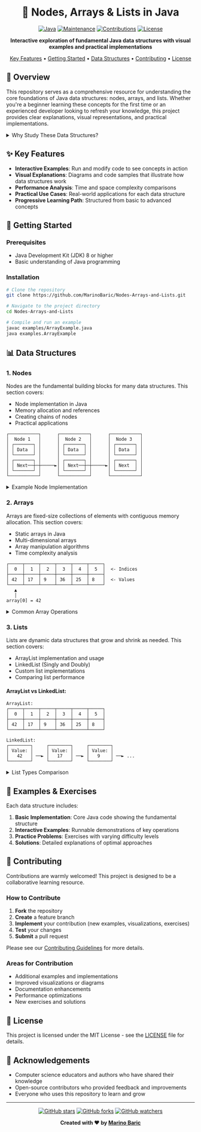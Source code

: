 <div align="center">
  
# 🔄 Nodes, Arrays & Lists in Java

[![Java](https://img.shields.io/badge/Java-ED8B00?style=for-the-badge&logo=java&logoColor=white)](https://www.java.com/)
[![Maintenance](https://img.shields.io/badge/Maintained%3F-yes-green.svg?style=for-the-badge)](https://github.com/MarinoBaric/Nodes-Arrays-and-Lists/graphs/commit-activity)
[![Contributions](https://img.shields.io/badge/contributions-welcome-brightgreen.svg?style=for-the-badge)](https://github.com/MarinoBaric/Nodes-Arrays-and-Lists/issues)
[![License](https://img.shields.io/badge/License-MIT-blue.svg?style=for-the-badge)](LICENSE)

**Interactive exploration of fundamental Java data structures with visual examples and practical implementations**

[Key Features](#key-features) • [Getting Started](#getting-started) • [Data Structures](#data-structures) • [Contributing](#contributing) • [License](#license)

</div>

## 🚀 Overview

This repository serves as a comprehensive resource for understanding the core foundations of Java data structures: nodes, arrays, and lists. Whether you're a beginner learning these concepts for the first time or an experienced developer looking to refresh your knowledge, this project provides clear explanations, visual representations, and practical implementations.

<details>
<summary>Why Study These Data Structures?</summary>

- **Foundation for Advanced Concepts**: Understanding nodes, arrays, and lists is essential for mastering more complex data structures and algorithms
- **Optimization Skills**: Learn how to select the right data structure for different scenarios
- **Interview Preparation**: These topics are frequently asked in technical interviews
- **Better Code Design**: Create more efficient and maintainable Java applications

</details>

## ✨ Key Features

- **Interactive Examples**: Run and modify code to see concepts in action
- **Visual Explanations**: Diagrams and code samples that illustrate how data structures work
- **Performance Analysis**: Time and space complexity comparisons
- **Practical Use Cases**: Real-world applications for each data structure
- **Progressive Learning Path**: Structured from basic to advanced concepts

## 🏁 Getting Started

### Prerequisites

- Java Development Kit (JDK) 8 or higher
- Basic understanding of Java programming

### Installation

```bash
# Clone the repository
git clone https://github.com/MarinoBaric/Nodes-Arrays-and-Lists.git

# Navigate to the project directory
cd Nodes-Arrays-and-Lists

# Compile and run an example
javac examples/ArrayExample.java
java examples.ArrayExample
```

## 📊 Data Structures

### 1. Nodes

Nodes are the fundamental building blocks for many data structures. This section covers:

- Node implementation in Java
- Memory allocation and references
- Creating chains of nodes
- Practical applications

```
┌───────────┐      ┌───────────┐      ┌───────────┐
│  Node 1   │      │  Node 2   │      │  Node 3   │
│ ┌───────┐ │      │ ┌───────┐ │      │ ┌───────┐ │
│ │ Data  │ │      │ │ Data  │ │      │ │ Data  │ │
│ └───────┘ │      │ └───────┘ │      │ └───────┘ │
│ ┌───────┐ │      │ ┌───────┐ │      │ ┌───────┐ │
│ │ Next──┼─┼─────►│ │ Next──┼─┼─────►│ │ Next  │ │
│ └───────┘ │      │ └───────┘ │      │ └───────┘ │
└───────────┘      └───────────┘      └───────────┘
```

<details>
<summary>Example Node Implementation</summary>

```java
public class Node<T> {
    private T data;
    private Node<T> next;
    
    public Node(T data) {
        this.data = data;
        this.next = null;
    }
    
    // Getters and setters...
}
```
</details>

### 2. Arrays

Arrays are fixed-size collections of elements with contiguous memory allocation. This section covers:

- Static arrays in Java
- Multi-dimensional arrays
- Array manipulation algorithms
- Time complexity analysis

```
┌─────┬─────┬─────┬─────┬─────┬─────┐
│  0  │  1  │  2  │  3  │  4  │  5  │  <- Indices
├─────┼─────┼─────┼─────┼─────┼─────┤
│ 42  │ 17  │ 9   │ 36  │ 25  │ 8   │  <- Values
└─────┴─────┴─────┴─────┴─────┴─────┘
   ▲
   │
array[0] = 42
```

<details>
<summary>Common Array Operations</summary>

| Operation | Time Complexity | Example |
|-----------|----------------|---------|
| Access    | O(1)           | `array[i]` |
| Search    | O(n)           | Linear search |
| Insertion | O(n)           | Shift elements |
| Deletion  | O(n)           | Shift elements |

</details>

### 3. Lists

Lists are dynamic data structures that grow and shrink as needed. This section covers:

- ArrayList implementation and usage
- LinkedList (Singly and Doubly)
- Custom list implementations
- Comparing list performance

#### ArrayList vs LinkedList:

```
ArrayList:
┌─────┬─────┬─────┬─────┬─────┬─────┐
│  0  │  1  │  2  │  3  │  4  │  5  │
├─────┼─────┼─────┼─────┼─────┼─────┤
│ 42  │ 17  │ 9   │ 36  │ 25  │ 8   │
└─────┴─────┴─────┴─────┴─────┴─────┘

LinkedList:
┌────────┐     ┌────────┐     ┌────────┐
│ Value: │     │ Value: │     │ Value: │
│   42   │ ──► │   17   │ ──► │   9    │ ──► ...
└────────┘     └────────┘     └────────┘
```

<details>
<summary>List Types Comparison</summary>

| List Type | Advantages | Disadvantages | Best For |
|-----------|------------|--------------|----------|
| ArrayList | Fast access, compact | Slow insertions/deletions | Random access, fixed size |
| LinkedList | Fast insertions/deletions | Slow random access | Frequent modifications |
| Custom List | Tailored to specific needs | Implementation overhead | Specialized applications |

</details>

## 🧪 Examples & Exercises

Each data structure includes:

1. **Basic Implementation**: Core Java code showing the fundamental structure
2. **Interactive Examples**: Runnable demonstrations of key operations
3. **Practice Problems**: Exercises with varying difficulty levels
4. **Solutions**: Detailed explanations of optimal approaches

## 👥 Contributing

Contributions are warmly welcomed! This project is designed to be a collaborative learning resource.

### How to Contribute

1. **Fork** the repository
2. **Create** a feature branch
3. **Implement** your contribution (new examples, visualizations, exercises)
4. **Test** your changes
5. **Submit** a pull request

Please see our [Contributing Guidelines](CONTRIBUTING.md) for more details.

### Areas for Contribution

- Additional examples and implementations
- Improved visualizations or diagrams
- Documentation enhancements
- Performance optimizations
- New exercises and solutions

## 📝 License

This project is licensed under the MIT License - see the [LICENSE](LICENSE) file for details.

## 🙏 Acknowledgements

- Computer science educators and authors who have shared their knowledge
- Open-source contributors who provided feedback and improvements
- Everyone who uses this repository to learn and grow

---

<div align="center">
  
[![GitHub stars](https://img.shields.io/github/stars/MarinoBaric/Nodes-Arrays-and-Lists?style=social)](https://github.com/MarinoBaric/Nodes-Arrays-and-Lists/stargazers)
[![GitHub forks](https://img.shields.io/github/forks/MarinoBaric/Nodes-Arrays-and-Lists?style=social)](https://github.com/MarinoBaric/Nodes-Arrays-and-Lists/network/members)
[![GitHub watchers](https://img.shields.io/github/watchers/MarinoBaric/Nodes-Arrays-and-Lists?style=social)](https://github.com/MarinoBaric/Nodes-Arrays-and-Lists/watchers)

**Created with ❤️ by [Marino Baric](https://github.com/MarinoBaric)**

</div>